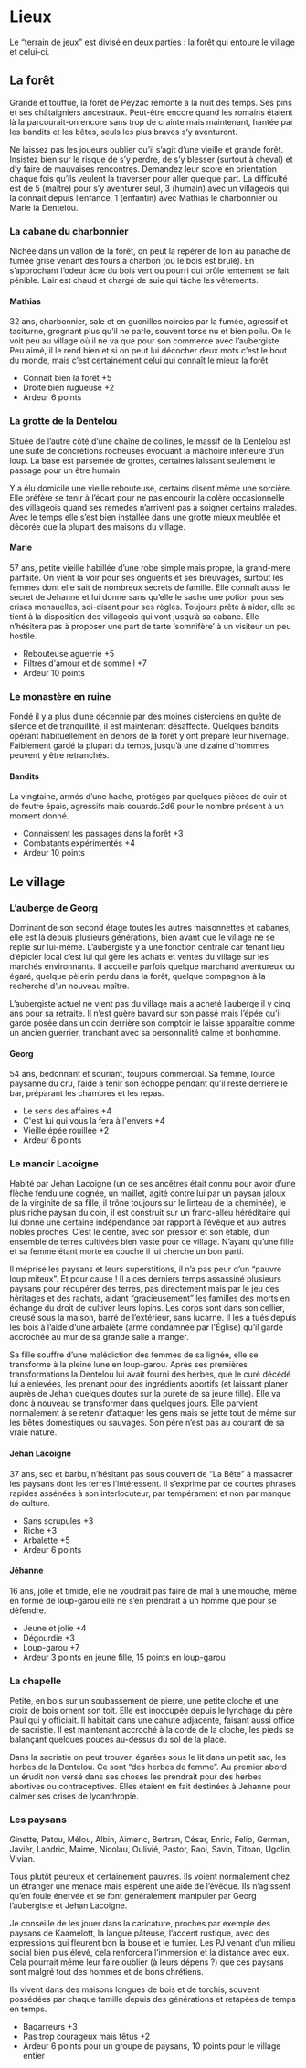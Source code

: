 # Lieux

Le “terrain de jeux” est divisé en deux parties : la forêt qui entoure le village et celui-ci.

## La forêt

Grande et touffue, la forêt de Peyzac remonte à la nuit des temps. Ses pins et ses châtaigniers ancestraux. Peut-être encore quand les romains étaient là la parcourait-on encore sans trop de crainte mais maintenant, hantée par les bandits et les bêtes, seuls les plus braves s’y aventurent.

Ne laissez pas les joueurs oublier qu’il s’agit d’une vieille et grande forêt. Insistez bien sur le risque de s’y perdre, de s’y blesser (surtout à cheval) et d’y faire de mauvaises rencontres. Demandez leur score en orientation chaque fois qu’ils veulent la traverser pour aller quelque part. La difficulté est de 5 (maître) pour s’y aventurer seul, 3 (humain) avec un villageois qui la connait depuis l’enfance, 1 (enfantin) avec Mathias le charbonnier ou Marie la Dentelou.

### La cabane du charbonnier

Nichée dans un vallon de la forêt, on peut la repérer de loin au panache de fumée grise venant des fours à charbon (où le bois est brûlé). En s’approchant l’odeur âcre du bois vert ou pourri qui brûle lentement se fait pénible. L’air est chaud et chargé de suie qui tâche les vêtements.

#### Mathias

32 ans, charbonnier, sale et en guenilles noircies par la fumée, agressif et taciturne, grognant plus qu’il ne parle, souvent torse nu et bien poilu.
On le voit peu au village où il ne va que pour son commerce avec l’aubergiste. Peu aimé, il le rend bien et si on peut lui décocher deux mots c’est le bout du monde, mais c’est certainement celui qui connaît le mieux la forêt.

* Connait bien la forêt +5
* Droite bien rugueuse +2
* Ardeur 6 points

### La grotte de la Dentelou

Située de l’autre côté d’une chaîne de collines, le massif de la Dentelou est une suite de concrétions rocheuses évoquant la mâchoire inférieure d’un loup. La base est parsemée de grottes, certaines laissant seulement le passage pour un être humain.

Y a élu domicile une vieille rebouteuse, certains disent même une sorcière. Elle préfère se tenir à l’écart pour ne pas encourir la colère occasionnelle des villageois quand ses remèdes n’arrivent pas à soigner certains malades. Avec le temps elle s’est bien installée dans une grotte mieux meublée et décorée que la plupart des maisons du village.

#### Marie

57 ans, petite vieille habillée d’une robe simple mais propre, la grand-mère parfaite.
On vient la voir pour ses onguents et ses breuvages, surtout les femmes dont elle sait de nombreux secrets de famille. Elle connaît aussi le secret de Jehanne et lui donne sans qu’elle le sache une potion pour ses crises mensuelles, soi-disant pour ses règles. Toujours prête à aider, elle se tient à la disposition des villageois qui vont jusqu’à sa cabane. Elle n’hésitera pas à proposer une part de tarte ‘somnifère’ à un visiteur un peu hostile.

* Rebouteuse aguerrie +5
* Filtres d'amour et de sommeil +7
* Ardeur 10 points

### Le monastère en ruine

Fondé il y a plus d’une décennie par des moines cisterciens en quête de silence et de tranquillité, il est maintenant désaffecté. Quelques bandits opérant habituellement en dehors de la forêt y ont préparé leur hivernage. Faiblement gardé la plupart du temps, jusqu’à une dizaine d’hommes peuvent y être retranchés.

#### Bandits
La vingtaine, armés d’une hache, protégés par quelques pièces de cuir et de feutre épais, agressifs mais couards.2d6 pour le nombre présent à un moment donné.

* Connaissent les passages dans la forêt +3
* Combatants expérimentés +4
* Ardeur 10 points

## Le village

### L’auberge de Georg

Dominant de son second étage toutes les autres maisonnettes et cabanes, elle est là depuis plusieurs générations, bien avant que le village ne se replie sur lui-même. L’aubergiste y a une fonction centrale car tenant lieu d’épicier local c’est lui qui gère les achats et ventes du village sur les marchés environnants. Il accueille parfois quelque marchand aventureux ou égaré, quelque pèlerin perdu dans la forêt, quelque compagnon à la recherche d’un nouveau maître.

L’aubergiste actuel ne vient pas du village mais a acheté l’auberge il y cinq ans pour sa retraite. Il n’est guère bavard sur son passé mais l’épée qu’il garde posée dans un coin derrière son comptoir le laisse apparaître comme un ancien guerrier, tranchant avec sa personnalité calme et bonhomme.

#### Georg

54 ans, bedonnant et souriant, toujours commercial.
Sa femme, lourde paysanne du cru, l’aide à tenir son échoppe pendant qu’il reste derrière le bar, préparant les chambres et les repas.

* Le sens des affaires +4
* C'est lui qui vous la fera à l'envers +4
* Vieille épée rouillée +2
* Ardeur 6 points

### Le manoir Lacoigne

Habité par Jehan Lacoigne (un de ses ancêtres était connu pour avoir d’une flèche fendu une cognée, un maillet, agité contre lui par un paysan jaloux de la virginité de sa fille, il trône toujours sur le linteau de la cheminée), le plus riche paysan du coin, il est construit sur un franc-alleu héréditaire qui lui donne une certaine indépendance par rapport à l’évêque et aux autres nobles proches. C’est le centre, avec son pressoir et son étable, d’un ensemble de terres cultivées bien vaste pour ce village. N’ayant qu’une fille et sa femme étant morte en couche il lui cherche un bon parti.

Il méprise les paysans et leurs superstitions, il n’a pas peur d’un “pauvre loup miteux”. Et pour cause ! Il a ces derniers temps assassiné plusieurs paysans pour récupérer des terres, pas directement mais par le jeu des héritages et des rachats, aidant “gracieusement” les familles des morts en échange du droit de cultiver leurs lopins. Les corps sont dans son cellier, creusé sous la maison, barré de l’extérieur, sans lucarne. Il les a tués depuis les bois à l’aide d’une arbalète (arme condamnée par l'Église) qu’il garde accrochée au mur de sa grande salle à manger.

Sa fille souffre d’une malédiction des femmes de sa lignée, elle se transforme à la pleine lune en loup-garou. Après ses premières transformations la Dentelou lui avait fourni des herbes, que le curé décédé lui a enlevées, les prenant pour des ingrédients abortifs (et laissant planer auprès de Jehan quelques doutes sur la pureté de sa jeune fille). Elle va donc à nouveau se transformer dans quelques jours. Elle parvient normalement à se retenir d’attaquer les gens mais se jette tout de même sur les bêtes domestiques ou sauvages. Son père n’est pas au courant de sa vraie nature.

#### Jehan Lacoigne

37 ans, sec et barbu, n’hésitant pas sous couvert de “La Bête” à massacrer les paysans dont les terres l’intéressent.
Il s’exprime par de courtes phrases rapides assénées à son interlocuteur, par tempérament et non par manque de culture.

* Sans scrupules +3
* Riche +3
* Arbalette +5
* Ardeur 6 points

#### Jéhanne

16 ans, jolie et timide, elle ne voudrait pas faire de mal à une mouche, même en forme de loup-garou elle ne s’en prendrait à un homme que pour se défendre.

* Jeune et jolie +4
* Dégourdie +3
* Loup-garou +7
* Ardeur 3 points en jeune fille, 15 points en loup-garou

### La chapelle

Petite, en bois sur un soubassement de pierre, une petite cloche et une croix de bois ornent son toit. Elle est inoccupée depuis le lynchage du père Paul qui y officiait. Il habitait dans une cahute adjacente, faisant aussi office de sacristie. Il est maintenant accroché à la corde de la cloche, les pieds se balançant quelques pouces au-dessus du sol de la place.

Dans la sacristie on peut trouver, égarées sous le lit dans un petit sac, les herbes de la Dentelou. Ce sont “des herbes de femme”. Au premier abord un érudit non versé dans ses choses les prendrait pour des herbes abortives ou contraceptives. Elles étaient en fait destinées à Jehanne pour calmer ses crises de lycanthropie.

### Les paysans

Ginette, Patou, Mélou, Albin, Aimeric, Bertran, César, Enric, Felip, German, Javièr, Landric, Maime, Nicolau, Oulivié, Pastor, Raol, Savin, Titoan, Ugolin, Vivian.

Tous plutôt peureux et certainement pauvres. Ils voient normalement chez un étranger une menace mais espèrent une aide de l’évêque. Ils n’agissent qu’en foule énervée et se font généralement manipuler par Georg l’aubergiste et Jehan Lacoigne.

Je conseille de les jouer dans la caricature, proches par exemple des paysans de Kaamelott, la langue pâteuse, l’accent rustique, avec des expressions qui fleurent bon la bouse et le fumier. Les PJ venant d’un milieu social bien plus élevé, cela renforcera l’immersion et la distance avec eux. Cela pourrait même leur faire oublier (à leurs dépens ?) que ces paysans sont malgré tout des hommes et de bons chrétiens.

Ils vivent dans des maisons longues de bois et de torchis, souvent possédées par chaque famille depuis des générations et retapées de temps en temps.


* Bagarreurs +3
* Pas trop courageux mais têtus +2
* Ardeur 6 points pour un groupe de paysans, 10 points pour le village entier

